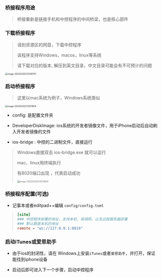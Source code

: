 ### 桥接程序用途

> 桥接重新是链接手机和中控程序的中间桥梁，也是核心部件



### 下载桥接程序

> 请到资源区的网盘，下载中控程序
>
> 该程序支持Windows，macos，linux等系统
>
> 请下载对应的版本, 解压到英文目录，中文目录可能会有不可预计的问题



<img src="zh-cn/images/image-20220320213338751.png" alt="image-20220320213338751" style="zoom:50%;" />







### 启动桥接程序

> 这里以mac系统为例子，Windows系统类似

<img src="zh-cn/images/image-20220320213531804.png" alt="image-20220320213531804" style="zoom:50%;" />

- config: 是配置文件夹

- DeveloperDiskImage: ios系统的开发者镜像文件，用于iPhone启动后自动刷入开发者镜像的文件
- ios-bridge :  中控的二进制文件，直接运行



> Windows直接双击 ios-bridge.exe 就可以运行
>
> mac、linux用终端执行
>
> 有8020端口出现 ，代表启动成功
>
> <img src="zh-cn/images/image-20220320213819393.png" alt="image-20220320213531804" style="zoom:50%;" />



### 桥接程序配置(可选)

- 记事本或者editpad++编辑 `config/config.toml`

> ```toml
> [site]
> ### 中控程序部署的地址，支持本机，局域网，以及远程服务器部署
> ### 默认都是本机的地址
> remote = "ws://127.0.0.1:8019"
> 
> ```





### 启动iTunes或爱思助手

- 由于ios的封闭性，请在 Windows上安装`iTunes`或者`爱思助手`，并打开，保证能找到iphone设备

- 启动后即可进入下一个步骤，启动中控程序